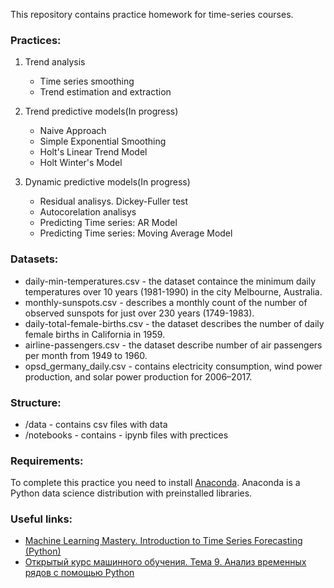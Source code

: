 This repository contains practice homework for time-series courses.

### Practices:
1. Trend analysis
    * Time series smoothing
    * Trend estimation and extraction

2. Trend predictive models(In progress)
    * Naive Approach
    * Simple Exponential Smoothing
    * Holt's Linear Trend Model
    * Holt Winter's Model


3. Dynamic predictive models(In progress)
    * Residual analisys. Dickey-Fuller test
    * Autocorelation analisys
    * Predicting Time series: AR Model
    * Predicting Time series: Moving Average Model


### Datasets:
- daily-min-temperatures.csv - the dataset containce the minimum daily temperatures over 10 years (1981-1990) in the city Melbourne, Australia. 
- monthly-sunspots.csv - describes a monthly count of the number of observed sunspots for just over 230 years (1749-1983).
- daily-total-female-births.csv - the dataset describes the number of daily female births in California in 1959.
- airline-passengers.csv - the dataset describe number of air passengers per month from 1949 to 1960.
- opsd_germany_daily.csv - contains electricity consumption, wind power production, and solar power production for 2006–2017.

### Structure:
* /data - contains csv files with data
* /notebooks - contains - ipynb files with prectices

### Requirements:
To complete this practice you need to install [Anaconda](https://www.anaconda.com/products/individual). Anaconda is a Python data science distribution with preinstalled libraries.

### Useful links:
- [Machine Learning Mastery. Introduction to Time Series Forecasting (Python)](https://machinelearningmastery.com/start-here/#timeseries)
- [Открытый курс машинного обучения. Тема 9. Анализ временных рядов с помощью Python](https://habr.com/ru/company/ods/blog/327242/)
